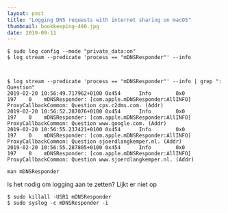 ```yaml
---
layout: post
title: "Logging DNS requests with internet sharing on macOS"
thumbnail: bookkeeping-480.jpg
date: 2019-09-11
---
```



    $ sudo log config --mode "private_data:on"
    $ log stream --predicate 'process == "mDNSResponder"' --info



    $ log stream --predicate 'process == "mDNSResponder"' --info | grep ": Question"
    2019-02-20 10:56:49.717962+0100 0x454      Info        0x0                  197    0    mDNSResponder: [com.apple.mDNSResponder:AllINFO] ProxyCallbackCommon: Question cps.c2dms.com. (Addr)
    2019-02-20 10:56:52.287076+0100 0x454      Info        0x0                  197    0    mDNSResponder: [com.apple.mDNSResponder:AllINFO] ProxyCallbackCommon: Question www.google.com. (Addr)
    2019-02-20 10:56:55.237421+0100 0x454      Info        0x0                  197    0    mDNSResponder: [com.apple.mDNSResponder:AllINFO] ProxyCallbackCommon: Question sjoerdlangkemper.nl. (Addr)
    2019-02-20 10:56:55.287805+0100 0x454      Info        0x0                  197    0    mDNSResponder: [com.apple.mDNSResponder:AllINFO] ProxyCallbackCommon: Question www.sjoerdlangkemper.nl. (Addr)

    man mDNSResponder

Is het nodig om logging aan te zetten? Lijkt er niet op

    $ sudo killall -USR1 mDNSResponder
    $ sudo syslog -c mDNSResponder -i

